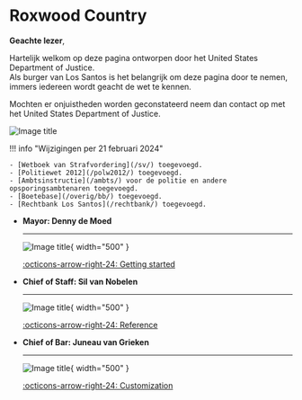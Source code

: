# Roxwood Country 

**Geachte lezer**, 

Hartelijk welkom op deze pagina ontworpen door het United States Department of Justice. <br />
Als burger van Los Santos is het belangrijk om deze pagina door te nemen, immers iedereen wordt geacht de wet te kennen. 

Mochten er onjuistheden worden geconstateerd neem dan contact op met het United States Department of Justice.

![Image title](https://i.imgur.com/KXtU9CX.png) 

!!! info "Wijzigingen per 21 februari 2024"

    - [Wetboek van Strafvordering](/sv/) toegevoegd.
    - [Politiewet 2012](/polw2012/) toegevoegd.
    - [Ambtsinstructie](/ambts/) voor de politie en andere opsporingsambtenaren toegevoegd.
    - [Boetebase](/overig/bb/) toegevoegd.
    - [Rechtbank Los Santos](/rechtbank/) toegevoegd.



<div class="grid cards" markdown>

-   __Mayor: Denny de Moed__

    ---

    ![Image title](https://i.imgur.com/KXtU9CX.png){ width="500" }

    [:octicons-arrow-right-24: Getting started](#)

</div>

<div class="grid cards" markdown>

-   __Chief of Staff: Sil van Nobelen__

    ---

    ![Image title](https://i.imgur.com/KXtU9CX.png){ width="500" }

    [:octicons-arrow-right-24: Reference](#)

-   __Chief of Bar: Juneau van Grieken__

    ---

    ![Image title](https://i.imgur.com/KXtU9CX.png){ width="500" }

    [:octicons-arrow-right-24: Customization](#)

</div>
